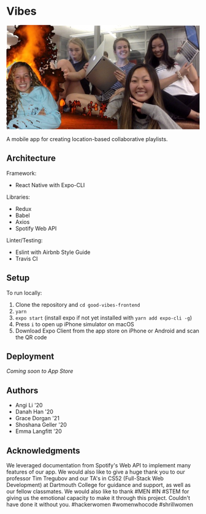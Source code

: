 # Vibes

![Team Photo](/assets/52.jpg)

A mobile app for creating location-based collaborative playlists.

## Architecture

Framework:
* React Native with Expo-CLI

Libraries:
* Redux
* Babel
* Axios
* Spotify Web API

Linter/Testing:
* Eslint with Airbnb Style Guide
* Travis CI

## Setup

To run locally:
1. Clone the repository and `cd good-vibes-frontend`
2. `yarn`
3. `expo start` (install expo if not yet installed with `yarn add expo-cli -g`)
4. Press `i` to open up iPhone simulator on macOS
5. Download Expo Client from the app store on iPhone or Android and scan the QR code

## Deployment

*Coming soon to App Store*

## Authors
* Angi Li '20
* Danah Han '20
* Grace Dorgan '21
* Shoshana Geller '20
* Emma Langfitt '20

## Acknowledgments

We leveraged documentation from Spotify's Web API to implement many features of our app. We would also like to give a huge thank you to our professor Tim Tregubov and our TA's in CS52 (Full-Stack Web Development) at Dartmouth College for guidance and support, as well as our fellow classmates. We would also like to thank #MEN #IN #STEM for giving us the emotional capacity to make it through this project. Couldn't have done it without you. #hackerwomen #womenwhocode #shrillwomen